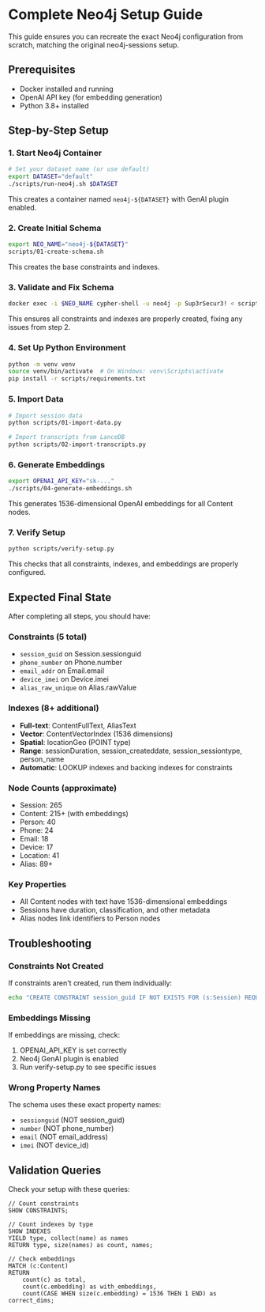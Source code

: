 # Complete Neo4j Setup Guide

This guide ensures you can recreate the exact Neo4j configuration from scratch, matching the original neo4j-sessions setup.

## Prerequisites

- Docker installed and running
- OpenAI API key (for embedding generation)
- Python 3.8+ installed

## Step-by-Step Setup

### 1. Start Neo4j Container

```bash
# Set your dataset name (or use default)
export DATASET="default"
./scripts/run-neo4j.sh $DATASET
```

This creates a container named `neo4j-${DATASET}` with GenAI plugin enabled.

### 2. Create Initial Schema

```bash
export NEO_NAME="neo4j-${DATASET}"
scripts/01-create-schema.sh
```

This creates the base constraints and indexes.

### 3. Validate and Fix Schema

```bash
docker exec -i $NEO_NAME cypher-shell -u neo4j -p Sup3rSecur3! < scripts/cypher/05-validate-and-fix-schema.cypher
```

This ensures all constraints and indexes are properly created, fixing any issues from step 2.

### 4. Set Up Python Environment

```bash
python -m venv venv
source venv/bin/activate  # On Windows: venv\Scripts\activate
pip install -r scripts/requirements.txt
```

### 5. Import Data

```bash
# Import session data
python scripts/01-import-data.py

# Import transcripts from LanceDB
python scripts/02-import-transcripts.py
```

### 6. Generate Embeddings

```bash
export OPENAI_API_KEY="sk-..."
./scripts/04-generate-embeddings.sh
```

This generates 1536-dimensional OpenAI embeddings for all Content nodes.

### 7. Verify Setup

```bash
python scripts/verify-setup.py
```

This checks that all constraints, indexes, and embeddings are properly configured.

## Expected Final State

After completing all steps, you should have:

### Constraints (5 total)
- `session_guid` on Session.sessionguid
- `phone_number` on Phone.number
- `email_addr` on Email.email
- `device_imei` on Device.imei
- `alias_raw_unique` on Alias.rawValue

### Indexes (8+ additional)
- **Full-text**: ContentFullText, AliasText
- **Vector**: ContentVectorIndex (1536 dimensions)
- **Spatial**: locationGeo (POINT type)
- **Range**: sessionDuration, session_createddate, session_sessiontype, person_name
- **Automatic**: LOOKUP indexes and backing indexes for constraints

### Node Counts (approximate)
- Session: 265
- Content: 215+ (with embeddings)
- Person: 40
- Phone: 24
- Email: 18
- Device: 17
- Location: 41
- Alias: 89+

### Key Properties
- All Content nodes with text have 1536-dimensional embeddings
- Sessions have duration, classification, and other metadata
- Alias nodes link identifiers to Person nodes

## Troubleshooting

### Constraints Not Created
If constraints aren't created, run them individually:
```bash
echo "CREATE CONSTRAINT session_guid IF NOT EXISTS FOR (s:Session) REQUIRE s.sessionguid IS UNIQUE;" | docker exec -i $NEO_NAME cypher-shell -u neo4j -p Sup3rSecur3!
```

### Embeddings Missing
If embeddings are missing, check:
1. OPENAI_API_KEY is set correctly
2. Neo4j GenAI plugin is enabled
3. Run verify-setup.py to see specific issues

### Wrong Property Names
The schema uses these exact property names:
- `sessionguid` (NOT session_guid)
- `number` (NOT phone_number)
- `email` (NOT email_address)
- `imei` (NOT device_id)

## Validation Queries

Check your setup with these queries:

```cypher
// Count constraints
SHOW CONSTRAINTS;

// Count indexes by type
SHOW INDEXES
YIELD type, collect(name) as names
RETURN type, size(names) as count, names;

// Check embeddings
MATCH (c:Content)
RETURN 
    count(c) as total,
    count(c.embedding) as with_embeddings,
    count(CASE WHEN size(c.embedding) = 1536 THEN 1 END) as correct_dims;
```
